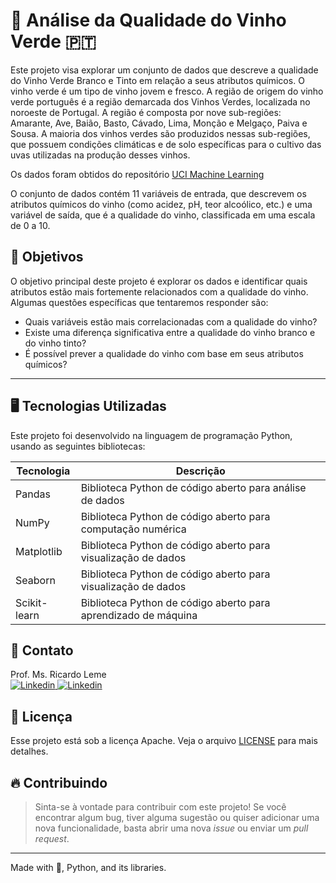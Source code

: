 # 🍷 Análise da Qualidade do Vinho Verde 🇵🇹

Este projeto visa explorar um conjunto de dados que descreve a qualidade do Vinho Verde Branco e Tinto em relação a seus atributos químicos. O vinho verde é um tipo de vinho jovem e fresco. A região de origem do vinho verde português é a região demarcada dos Vinhos Verdes, localizada no noroeste de Portugal. A região é composta por nove sub-regiões: Amarante, Ave, Baião, Basto, Cávado, Lima, Monção e Melgaço, Paiva e Sousa. A maioria dos vinhos verdes são produzidos nessas sub-regiões, que possuem condições climáticas e de solo específicas para o cultivo das uvas utilizadas na produção desses vinhos.

Os dados foram obtidos do repositório [UCI Machine Learning](https://archive.ics.uci.edu/ml/datasets/wine+quality)

O conjunto de dados contém 11 variáveis de entrada, que descrevem os atributos químicos do vinho (como acidez, pH, teor alcoólico, etc.) e uma variável de saída, que é a qualidade do vinho, classificada em uma escala de 0 a 10.

## 🎯 Objetivos

O objetivo principal deste projeto é explorar os dados e identificar quais atributos estão mais fortemente relacionados com a qualidade do vinho. Algumas questões específicas que tentaremos responder são:

 -   Quais variáveis estão mais correlacionadas com a qualidade do vinho?
 -   Existe uma diferença significativa entre a qualidade do vinho branco e do vinho tinto?
 -   É possível prever a qualidade do vinho com base em seus atributos químicos?
---

## 🖥️ Tecnologias Utilizadas

Este projeto foi desenvolvido na linguagem de programação Python, usando as seguintes bibliotecas:

|Tecnologia	|Descrição|
| ------------- | ------------- |
|Pandas|	Biblioteca Python de código aberto para análise de dados|
|NumPy|	Biblioteca Python de código aberto para computação numérica|
|Matplotlib|	Biblioteca Python de código aberto para visualização de dados|
|Seaborn|	Biblioteca Python de código aberto para visualização de dados|
|Scikit-learn|	Biblioteca Python de código aberto para aprendizado de máquina|

## 💬 Contato
Prof. Ms. Ricardo Leme <br>
<a href="https://www.linkedin.com/in/ricardo-leme/" target="_blank">
  <img alt="Linkedin" src="https://img.shields.io/badge/LinkedIn-0077B5?style=for-the-badge&logo=linkedin&logoColor=white">
</a>
<a href="mailto:ricardo.leme@fatec.sp.gov.br" target="_blank">
  <img alt="Linkedin" src="https://img.shields.io/badge/Microsoft_Outlook-0078D4?style=for-the-badge&logo=microsoft-outlook&logoColor=white">
</a>

## 📝 Licença
Esse projeto está sob a licença Apache. Veja o arquivo [LICENSE](LICENSE) para mais detalhes.

## 🔥 Contribuindo
> Sinta-se à vontade para contribuir com este projeto! 
Se você encontrar algum bug, tiver alguma sugestão ou quiser adicionar uma nova funcionalidade, basta abrir uma nova _issue_ ou enviar um _pull request_.
---
Made with 💜, Python, and its libraries.

